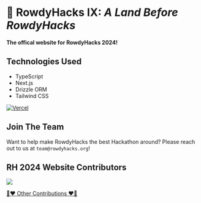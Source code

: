 # 🦕 RowdyHacks IX: _A Land Before RowdyHacks_

**The offical website for RowdyHacks 2024!**

## Technologies Used

- TypeScript
- Next.js
- Drizzle ORM
- Tailwind CSS

[![Vercel](https://static.rowdyhacks.org/img/powered-by-vercel.svg)](https://vercel.com/?utm_source=ACM%20UTSA&utm_campaign=oss)

## Join The Team

Want to help make RowdyHacks the best Hackathon around? Please reach out to us at `team@rowdyhacks.org`!

## RH 2024 Website Contributors

<a href="https://github.com/acmutsa/RowdyHacks24/graphs/contributors">
<img src="https://contrib.rocks/image?repo=acmutsa/RowdyHacks24" />
</a>
  
[📣❤️ Other Contributions ❤️📣](https://github.com/UTSA-ACM/RowdyHacks24/blob/dev/contributions.md)
